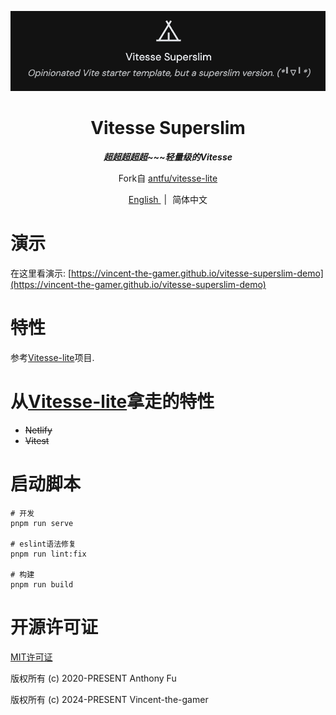 <p align="center">
    <img src=".github/logo.png"/>
</p>

<h1 align="center">
    Vitesse Superslim
</h1>

<p align="center">
    <b>
        <i>超超超超超~~~轻量级的Vitesse</i>
    </b>
</p>

<p align="center">
    Fork自
    <a href="https://github.com/antfu/vitesse-lite" target="_blank">antfu/vitesse-lite</a>
</p>

<p align="center">
    <span>
    <a href="./README.md" target="_blank">
        English
    </a>
    </span>
    <span style="margin-inline: 5px;">|</span>
    <span>简体中文</span>
</p>

# 演示

在这里看演示: [https://vincent-the-gamer.github.io/vitesse-superslim-demo](https://vincent-the-gamer.github.io/vitesse-superslim-demo)

# 特性

参考[Vitesse-lite](https://github.com/antfu/vitesse-lite)项目.

# 从[Vitesse-lite](https://github.com/antfu/vitesse-lite)拿走的特性

- ~~Netlify~~
- ~~Vitest~~

# 启动脚本

```shell
# 开发
pnpm run serve

# eslint语法修复
pnpm run lint:fix

# 构建
pnpm run build
```

# 开源许可证

[MIT许可证](./LICENSE)

版权所有 (c) 2020-PRESENT Anthony Fu

版权所有 (c) 2024-PRESENT Vincent-the-gamer
